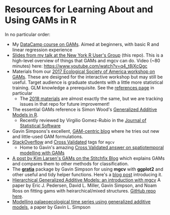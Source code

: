 # Resources for Learning About and Using GAMs in R

In no particular order:

- My [DataCamp course on GAMs](https://www.datacamp.com/courses/nonlinear-modeling-in-r-with-gams).  Aimed at beginners, with basic R and linear regression experience
-  [Slides from my talk at the New York R User's Group](2017-11-14-noamross-gams-nyhackr.pdf) (this repo).  This is a high-level overview of things that GAMs and mgcv can do.  Video (~80 minutes) here: <https://www.youtube.com/watch?v=q4_t8jXcQgc>
-  Materials from our [2017 Ecological Society of America workshop on GAMs](https://noamross.github.io/mgcv-esa-workshop/).  These are designed for the interactive workshop but may still be useful.  Target audience is graduate students with a little more statistical training. GLM knowledge a prerequisite.  See the [references page](https://noamross.github.io/mgcv-esa-2018/links_and_bibliography.html) in particular
    -   The [2018 materials](https://noamross.github.io/mgcv-esa-2018/) are almost exactly the same, but we are tracking issues in that repo for future improvement!
-  The essential GAMs reference is Simon Wood's [Generalized Additive Models in R](https://www.crcpress.com/Generalized-Additive-Models-An-Introduction-with-R-Second-Edition/Wood/p/book/9781498728331).  
    -  Recently reviewed by Virgilio Gomez-Rubio in the [Journal of Statistical Software](https://www.jstatsoft.org/article/view/v086b01)
-  Gavin Simpsons's excellent, [GAM-centric blog](https://www.fromthebottomoftheheap.net/) where he tries out new and little-used GAM formulations.
-  [StackOverflow](https://stackoverflow.com/questions/tagged/mgcv) and [Cross Validated](https://stats.stackexchange.com/questions/tagged/mgcv) tags for `mgcv`
    -  Home to Gavin's amazing [Cross Validated answer on spatiotemporal modelling with GAMs](https://stats.stackexchange.com/questions/244042/trend-in-irregular-time-series-data/306361#306361)
-  [A post by Kim Larsen's GAMs on the Stitchfix Blog](http://multithreaded.stitchfix.com/blog/2015/07/30/gam/) which explains GAMs and compares them to other methods for classification.
-  The [**gratia**](https://github.com/gavinsimpson/gratia) package by Gavin Simpson for using **mgcv** with **ggplot2** and other useful and tidy helper functions.  Here's a [blog post](https://www.fromthebottomoftheheap.net/2018/10/23/introducing-gratia/) introducing it.
-  [Hierarchical Generalized Additive Models: an introduction with mgcv](https://peerj.com/manuscripts/31708/) A paper by Eric J. Pedersen, David L. Miller, Gavin Simpson, and Noam Ross on fitting gams with heirarchical/mixed structures.  [GitHub repo here](https://github.com/noamross/mixed-effect-gams).
-  [Modelling palaeoecological time series using generalized additive models](https://www.biorxiv.org/content/early/2018/05/15/322248), a paper by Gavin L. Simpson
